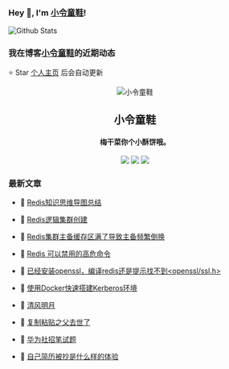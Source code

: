 ### Hey 👋, I'm [小令童鞋](https://www/zeekling.cn)! 

![Github Stats](https://github-readme-stats.vercel.app/api?username=zeekling&show_icons=true) 

### 我在博客[小令童鞋](https://www/zeekling.cn)的近期动态
⭐️ Star [个人主页](https://github.com/zeekling) 后会自动更新

<p align="center"><img alt="小令童鞋" src="https://pan.zeekling.cn/zeekling/blog/logo.th.png"></p><h2 align="center"> 小令童鞋 </h2>

<h4 align="center">梅干菜你个小酥饼哦。</h4>
<p align="center"><a title="小令童鞋" target="_blank" href="https://github.com/zeekling/zeekling"><img src="https://img.shields.io/github/last-commit/zeekling/zeekling.svg?style=flat-square&color=FF9900"></a>
<a title="GitHub repo size in bytes" target="_blank" href="https://github.com/zeekling/zeekling"><img src="https://img.shields.io/github/repo-size/zeekling/zeekling.svg?style=flat-square"></a>
<a title="Hits" target="_blank" href="https://github.com/zeekling/hits"><img src="https://hits.b3log.org/zeekling/zeekling.svg"></a></p>

### 最新文章

* 📝 [Redis知识思维导图总结](https://www.zeekling.cn/articles/2021/11/07/1636295639346.html) 
 
* 📝 [Redis逻辑集群创建](https://www.zeekling.cn/articles/2021/11/13/1636791051775.html) 
 
* 📝 [Redis集群主备缓存区满了导致主备频繁倒换](https://www.zeekling.cn/articles/2022/02/27/1645957902937.html) 
 
* 📝 [Redis 可以禁用的高危命令](https://www.zeekling.cn/articles/2022/08/02/1659370527373.html) 
 
* 📝 [已经安装openssl，编译redis还是提示找不到<openssl/ssl.h>](https://www.zeekling.cn/articles/2022/07/31/1659277150325.html) 
 
* 📝 [使用Docker快速搭建Kerberos环境](https://www.zeekling.cn/articles/2022/07/16/1657963320555.html) 
 
* 📝 [清风明月](https://www.zeekling.cn/articles/2020/02/13/1581574004719.html) 
 
* 📝 [复制粘贴之父去世了](https://www.zeekling.cn/articles/2020/02/20/1582212082297.html) 
 
* 📝 [华为社招笔试题](https://www.zeekling.cn/articles/2020/02/23/1582452011400.html) 
 
* 📝 [自己简历被抄是什么样的体验](https://www.zeekling.cn/articles/2020/03/12/1583945572026.html) 
 




